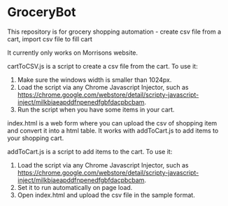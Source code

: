 # GroceryBot
This repository is for grocery shopping automation - create csv file from a cart, import csv file to fill cart

It currently only works on Morrisons website. 

cartToCSV.js is a script to create a csv file from the cart. 
To use it: 
1. Make sure the windows width is smaller than 1024px. 
2. Load the script via any Chrome Javascript Injector, such as https://chrome.google.com/webstore/detail/scripty-javascript-inject/milkbiaeapddfnpenedfgbfdacpbcbam.
3. Run the script when you have some items in your cart.

index.html is a web form where you can upload the csv of shopping item and convert it into a html table. It works with addToCart.js to add items to your shopping cart. 

addToCart.js is a script to add items to the cart.
To use it:
1. Load the script via any Chrome Javascript Injector, such as https://chrome.google.com/webstore/detail/scripty-javascript-inject/milkbiaeapddfnpenedfgbfdacpbcbam.
2. Set it to run automatically on page load.
3. Open index.html and upload the csv file in the sample format.